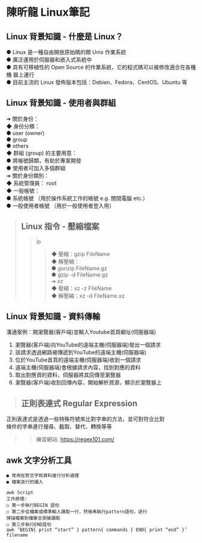 # **陳昕龍 Linux筆記**

## **Linux 背景知識 - 什麼是 Linux？**  
● Linux 是一種自由開放原始碼的類 Unix 作業系統  
● 廣泛運用於伺服器和嵌入式系統中  
● 具有可移植性的 Open Source 的作業系統，它的程式碼可以被修改適合在各種機
器上運行  
● 目前主流的 Linux 發佈版本包括：Debian、Fedora、CentOS、Ubuntu 等  
     
           
## **Linux 背景知識 - 使用者與群組**  
➔ 關於身份：  
◆ 身份分類：  
● user (owner)  
● group  
● others  
◆ 群組 (group) 的主要用意：  
● 將帳號歸類，有助於專案開發  
● 使用者可加入多個群組  
➔ 關於身份類別：  
◆ 系統管理員： root  
◆ 一般帳號：  
● 系統帳號 （用於操作系統工作的帳號 e.g. 關閉電腦 etc.）  
● 一般使用者帳號 （用於一般使用者登入用）    
  
>## **Linux 指令 - 壓縮檔案**  
>>ip  
>>>◆ 壓縮：gzip FileName  
>>>◆ 解壓縮：  
>>>● gunzip FileName.gz  
>>>● gzip -d FileName.gz  
>>>➔ xz  
>>>◆ 壓縮：xz -z FileName  
>>>◆ 解壓縮：xz -d FileName.xz  
  
## **Linux 背景知識 - 資料傳輸**  
溝通案例：開瀏覽器(客戶端)並輸入Youtube首頁網址(伺服器端)  
1. 瀏覽器(客戶端)向YouTube的遠端主機(伺服器端)發出一個請求  
2. 該請求透過網路被傳遞到YouTube的遠端主機(伺服器端)  
3. 位於YouTube首頁的遠端主機(伺服器端)收到一個請求  
4. 遠端主機(伺服器端)會根據請求內容，找到對應的資料  
5. 取出對應資的資料，伺服器將其回傳至瀏覽器  
6. 瀏覽器(客戶端)收到回傳內容，開始解析資源，顯示於瀏覽器上  
  
>## **正則表達式 Regular Expression**  
正則表達式是透過一些特殊符號來比對字串的方法，並可對符合比對  
條件的字串進行搜尋、截取、替代、轉換等等  
>>練習網站: https://regex101.com/  
  

## **awk 文字分析工具**  
```
● 常用在對文字和資料進行分析處理  
● 檔案逐行的讀入  
  
awk Script    
工作原理:  
○ 第一步執行BEGIN 語句  
○ 第二步從檔案或標準輸入讀取一行，然後再執行pattern語句，逐行  
掃描檔案到檔案全部被讀取  
○ 第三步執行END語句  
awk ‘BEGIN{ print “start” } pattern{ commands } END{ print “end” }’ filename  
```
